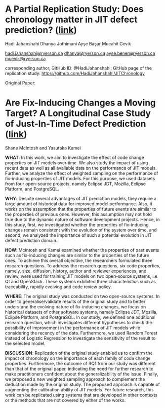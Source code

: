 
# A Partial Replication Study: Does chronology matter in JIT defect prediction? (<a href="https://dl.acm.org/doi/abs/10.1145/3345629.3351449"><b>link</b></a>)
Hadi Jahanshahi 	 Dhanya Jothimani	Ayşe Başar 	Mucahit Cevik

hadi.jahanshahi@ryerson.ca	dhanya@ryerson.ca	ayse.bener@ryerson.ca  	mcevik@ryerson.ca 

corresponding author, GitHub ID: @HadiJahanshahi; 
GitHub page of the replication study: https://github.com/HadiJahanshahi/JITChronology

Original Paper:
# Are Fix-Inducing Changes a Moving Target? A Longitudinal Case Study of Just-In-Time Defect Prediction (<a href="https://ieeexplore.ieee.org/abstract/document/7898457/"><b>link</b></a>)
Shane McIntosh and Yasutaka Kamei

**WHAT**:	In this work, we aim to investigate the effect of code change properties on JIT models over time. We also study the impact of using recent data as well as all available data on the performance of JIT models. Further, we analyze the effect of weighted sampling on the performance of fix-inducing properties of JIT models. For this purpose, we used datasets from four open-source projects, namely Eclipse JDT, Mozilla, Eclipse Platform, and PostgreSQL.

**WHY**:	Despite several advantages of JIT prediction models, they require a large amount of historical data for improved model performance. Also, it works on the assumption that the properties of future events are similar to the properties of previous ones. However, this assumption may not hold true due to the dynamic nature of software development projects.  Hence, in this study, first, we investigated whether the properties of fix-inducing changes remain consistent with the evolution of the system over time, and second, we analyzed the importance of such a potential evolution in JIT defect prediction domain.

**HOW**: 	McIntosh and Kamei examined whether the properties of past events such as fix-inducing changes are similar to the properties of the future ones. To achieve this overall objective, the researchers formulated three research questions. To address the research questions, six code properties, namely, size, diffusion, history, author and reviewer experiences, and review, were used for training JIT models on two open-source systems, i.e. Qt and OpenStack. These systems exhibited three characteristics such as traceability, rapidly evolving and code review policy.

**WHERE**: The original study was conducted on two open-source systems. In order to generalise/validate results of the original study and to better understand the evolving nature of fix-inducing changes, we focus on historical datasets of other software systems, namely Eclipse JDT, Mozilla, Eclipse Platform, and PostgreSQL. In our study, we defined one additional research question, which investigates different hypotheses to check the possibility of improvement in the performance of JIT models while considering the recency of the data. Furthermore, we used Random Forest instead of Logistic Regression to investigate the sensitivity of the result to the selected model. 

**DISCUSSION**: Replication of the original study enabled us to confirm the impact of chronology on the importance of each family of code change properties. Furthermore, the outcome of RQ1 from our study was different than that of the original paper, indicating the need for further research to make practitioners confident about the generalizability of the issue. Finally, we proposed a new weighted sampling approach to complement the deduction made by the original study. The proposed approach is capable of augmenting the calibration ability of JIT models. For future research, this work can be replicated using systems that are developed in other contexts or the methods that are not covered by either of the works.
